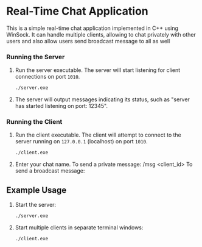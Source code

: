 # Real-Time Chat Application

This is a simple real-time chat application implemented in C++ using WinSock. It can handle multiple clients, allowing to chat privately with other users and also allow users send broadcast message to all as well


### Running the Server

1. Run the server executable. The server will start listening for client connections on port `1010`.
    ```sh
    ./server.exe
    ```

2. The server will output messages indicating its status, such as "server has started listening on port: 12345".

### Running the Client

1. Run the client executable. The client will attempt to connect to the server running on `127.0.0.1` (localhost) on port `1010`.
    ```sh
    ./client.exe
    ```

2. Enter your chat name. To send a private message: /msg <client_id> <message> 
To send a broadcast message: <message>

## Example Usage

1. Start the server:
    ```sh
    ./server.exe
    ```

2. Start multiple clients in separate terminal windows:
    ```sh
    ./client.exe
    ```



